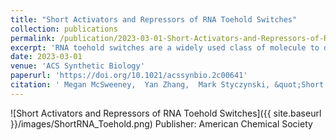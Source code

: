 ```yaml
---
title: "Short Activators and Repressors of RNA Toehold Switches"
collection: publications
permalink: /publication/2023-03-01-Short-Activators-and-Repressors-of-RNA-Toehold-Switches
excerpt: 'RNA toehold switches are a widely used class of molecule to detect specific RNA “trigger” sequences, but their design, intended function, and characterization to date leave it unclear whether they can function properly with triggers shorter than 36 nucleotides. Here, we explore the feasibility of using standard toehold switches with 23-nucleotide truncated triggers. We assess the crosstalk of different triggers with significant homology and identify a highly sensitive trigger region where just one mutation from the consensus trigger sequence can reduce switch activation by 98.6\%. However, we also find that triggers with as many as seven mutations outside of this region can still lead to 5-fold induction of the switch. We also present a new approach using 18- to 22-nucleotide triggers as translational repressors for toehold switches and assess the off-target regulation for this strategy as well. The development and characterization of these strategies could help enable applications like microRNA sensors, where well-characterized crosstalk between sensors and detection of short target sequences are critical.'
date: 2023-03-01
venue: 'ACS Synthetic Biology'
paperurl: 'https://doi.org/10.1021/acssynbio.2c00641'
citation: ' Megan McSweeney,  Yan Zhang,  Mark Styczynski, &quot;Short Activators and Repressors of RNA Toehold Switches.&quot; ACS Synthetic Biology, 2023.'
---
```

![Short Activators and Repressors of RNA Toehold Switches]({{ site.baseurl }}/images/ShortRNA_Toehold.png)
Publisher: American Chemical Society